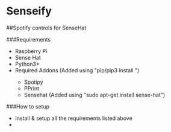 # Senseify
##Spotify controls for SenseHat

###Requirements
* Raspberry Pi
* Sense Hat
* Python3+
* Required Addons (Added using "pip/pip3 install <name>")
  * Spotipy
  * PPrint
  * Sensehat (Added using "sudo apt-get install sense-hat")
  
###How to setup
* Install & setup all the requirements listed above
*
